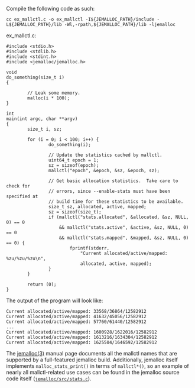 Compile the following code as such:

    cc ex_mallctl.c -o ex_mallctl -I${JEMALLOC_PATH}/include -L${JEMALLOC_PATH}/lib -Wl,-rpath,${JEMALLOC_PATH}/lib -ljemalloc

ex_mallctl.c:

    #include <stdio.h>
    #include <stdlib.h>
    #include <stdint.h>
    #include <jemalloc/jemalloc.h>

    void
    do_something(size_t i)
    {

            // Leak some memory.
            malloc(i * 100);
    }

    int
    main(int argc, char **argv)
    {
            size_t i, sz;

            for (i = 0; i < 100; i++) {
                    do_something(i);

                    // Update the statistics cached by mallctl.
                    uint64_t epoch = 1;
                    sz = sizeof(epoch);
                    mallctl("epoch", &epoch, &sz, &epoch, sz);

                    // Get basic allocation statistics.  Take care to check for
                    // errors, since --enable-stats must have been specified at
                    // build time for these statistics to be available.
                    size_t sz, allocated, active, mapped;
                    sz = sizeof(size_t);
                    if (mallctl("stats.allocated", &allocated, &sz, NULL, 0) == 0
                        && mallctl("stats.active", &active, &sz, NULL, 0) == 0
                        && mallctl("stats.mapped", &mapped, &sz, NULL, 0) == 0) {
                            fprintf(stderr,
                                "Current allocated/active/mapped: %zu/%zu/%zu\n",
                                allocated, active, mapped);
                    }
            }

            return (0);
    }

The output of the program will look like:

    Current allocated/active/mapped: 33568/36864/12582912
    Current allocated/active/mapped: 41632/45056/12582912
    Current allocated/active/mapped: 57760/61440/12582912
    ...
    Current allocated/active/mapped: 1600928/1622016/12582912
    Current allocated/active/mapped: 1613216/1634304/12582912
    Current allocated/active/mapped: 1625504/1646592/12582912

The [jemalloc(3)](http://www.canonware.com/download/jemalloc/jemalloc-latest/doc/jemalloc.html) manual page documents all the mallctl names that are supported by a full-featured jemalloc build.  Additionally, jemalloc itself implements `malloc_stats_print()` in terms of `mallctl*()`, so an example of nearly all mallctl-related use cases can be found in the jemalloc source code itself ([`jemalloc/src/stats.c`](https://github.com/jemalloc/jemalloc/blob/master/src/stats.c)).
